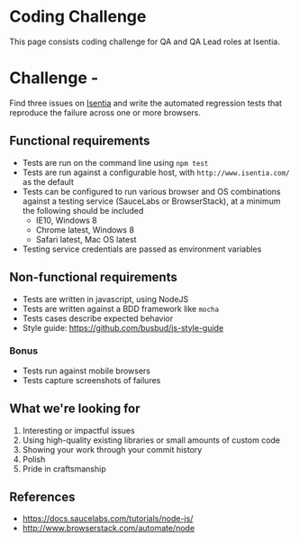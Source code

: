 # Coding Challenge
This page consists coding challenge for QA and QA Lead roles at Isentia.

# Challenge - 

Find three issues on [Isentia](http://www.isentia.com/) and write the automated regression tests that reproduce the failure across one or more browsers.

## Functional requirements

* Tests are run on the command line using `npm test`
* Tests are run against a configurable host, with `http://www.isentia.com/` as the default
* Tests can be configured to run various browser and OS combinations against a testing service (SauceLabs or BrowserStack), at a minimum the following should be included
  * IE10, Windows 8
  * Chrome latest, Windows 8
  * Safari latest, Mac OS latest
* Testing service credentials are passed as environment variables

## Non-functional requirements

* Tests are written in javascript, using NodeJS
* Tests are written against a BDD framework like `mocha`
* Tests cases describe expected behavior
* Style guide: https://github.com/busbud/js-style-guide

### Bonus

* Tests run against mobile browsers
* Tests capture screenshots of failures

## What we're looking for

1. Interesting or impactful issues
1. Using high-quality existing libraries or small amounts of custom code
1. Showing your work through your commit history
1. Polish
1. Pride in craftsmanship

## References

* https://docs.saucelabs.com/tutorials/node-js/
* http://www.browserstack.com/automate/node
